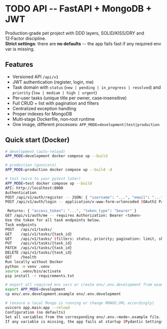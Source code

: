 # TODO API -- FastAPI + MongoDB + JWT

Production‑grade pet project with DDD layers, SOLID/KISS/DRY and 12‑Factor discipline.  
**Strict settings**: there are **no defaults** -- the app fails fast if any required env var is missing.

## Features
- Versioned API `/api/v1`
- JWT authentication (register, login, me)
- Task domain with `status` (`new | pending | in_progress | resolved`) and `priority` (`low | medium | high | urgent`)
- Per‑user tasks (unique title per owner, case‑insensitive)
- Full CRUD + list with pagination and filters
- Centralized exception handling
- Proper indexes for MongoDB
- Multi‑stage Dockerfile, non‑root runtime
- One image, different processes: `APP_MODE=development|test|production`

## Quick start (Docker)
```bash
# development (auto-reload)
APP_MODE=development docker compose up --build

# production (gunicorn)
APP_MODE=production docker compose up --build -d

# test (wire to your pytest later)
APP_MODE=test docker compose up --build
API: http://localhost:8000
Authentication
POST /api/v1/auth/register -- JSON: { "username": "...", "email": "...", "password": "..." }
POST /api/v1/auth/login -- application/x-www-form-urlencoded (OAuth2 Password): username, password

 Returns: { "access_token": "...", "token_type": "bearer" }
GET /api/v1/auth/me -- requires Authorization: Bearer <token>
Use the token for all task endpoints below.
Task endpoints
POST   /api/v1/tasks/
GET    /api/v1/tasks/{task_id}
GET    /api/v1/tasks/ (filters: status, priority; pagination: limit, skip; sort: created_at|updated_at, asc|desc)
PUT    /api/v1/tasks/{task_id}
PATCH  /api/v1/tasks/{task_id}
DELETE /api/v1/tasks/{task_id}
GET    /health
Run locally without Docker
python -m venv .venv
source .venv/bin/activate
pip install -r requirements.txt

# export all required env vars or create env/.env.development from example:
export APP_MODE=development
cp env/.env.development.example env/.env.development

# (ensure a local Mongo is running or change MONGO_URL accordingly)
uvicorn app.main:app --reload
Configuration (no defaults)
Set all variables from the corresponding env/.env.<mode>.example file.
If any variable is missing, the app fails at startup (Pydantic Settings).